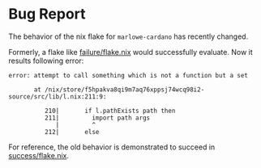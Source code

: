 # Bug Report

The behavior of the nix flake for `marlowe-cardano` has recently changed.

Formerly, a flake like [failure/flake.nix](failure/flake.nix) would successfully evaluate. Now it results following error:

```console
error: attempt to call something which is not a function but a set

       at /nix/store/f5hpakva8qi9m7aq76xppsj74wcq98i2-source/src/lib/l.nix:211:9:

          210|       if l.pathExists path then
          211|         import path args
             |         ^
          212|       else
```

For reference, the old behavior is demonstrated to succeed in [success/flake.nix](success/flake.nix).
